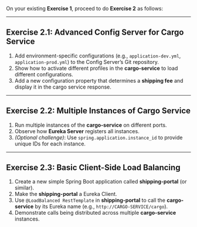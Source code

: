 On your existing **Exercise 1**, proceed to do **Exercise 2** as follows:

---

## Exercise 2.1: Advanced Config Server for Cargo Service

1. Add environment-specific configurations (e.g., `application-dev.yml`, `application-prod.yml`) to the Config Server’s Git repository.  
2. Show how to activate different profiles in the **cargo-service** to load different configurations.  
3. Add a new configuration property that determines a **shipping fee** and display it in the cargo service response.  

---

## Exercise 2.2: Multiple Instances of Cargo Service

1. Run multiple instances of the **cargo-service** on different ports.  
2. Observe how **Eureka Server** registers all instances.  
3. *(Optional challenge)*: Use `spring.application.instance_id` to provide unique IDs for each instance.  

---

## Exercise 2.3: Basic Client-Side Load Balancing

1. Create a new simple Spring Boot application called **shipping-portal** (or similar).  
2. Make the **shipping-portal** a Eureka Client.  
3. Use `@LoadBalanced RestTemplate` in **shipping-portal** to call the **cargo-service** by its Eureka name (e.g., `http://CARGO-SERVICE/cargo`).  
4. Demonstrate calls being distributed across multiple **cargo-service** instances.  
